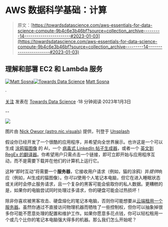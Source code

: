 # AWS 数据科学基础：计算

> 原文：[https://towardsdatascience.com/aws-essentials-for-data-science-compute-9b4c6e3b46bf?source=collection_archive---------14-----------------------#2023-01-03](https://towardsdatascience.com/aws-essentials-for-data-science-compute-9b4c6e3b46bf?source=collection_archive---------14-----------------------#2023-01-03)

## 理解和部署 EC2 和 Lambda 服务

[](https://mgsosna.medium.com/?source=post_page-----9b4c6e3b46bf--------------------------------)[![Matt Sosna](../Images/c3175c0dc62b795a8d0fa57532fb669b.png)](https://mgsosna.medium.com/?source=post_page-----9b4c6e3b46bf--------------------------------)[](https://towardsdatascience.com/?source=post_page-----9b4c6e3b46bf--------------------------------)[![Towards Data Science](../Images/a6ff2676ffcc0c7aad8aaf1d79379785.png)](https://towardsdatascience.com/?source=post_page-----9b4c6e3b46bf--------------------------------) [Matt Sosna](https://mgsosna.medium.com/?source=post_page-----9b4c6e3b46bf--------------------------------)

·

[关注](https://medium.com/m/signin?actionUrl=https%3A%2F%2Fmedium.com%2F_%2Fsubscribe%2Fuser%2Ff17fb22b897&operation=register&redirect=https%3A%2F%2Ftowardsdatascience.com%2Faws-essentials-for-data-science-compute-9b4c6e3b46bf&user=Matt+Sosna&userId=f17fb22b897&source=post_page-f17fb22b897----9b4c6e3b46bf---------------------post_header-----------) 发表在 [Towards Data Science](https://towardsdatascience.com/?source=post_page-----9b4c6e3b46bf--------------------------------) ·18 分钟阅读·2023年1月3日[](https://medium.com/m/signin?actionUrl=https%3A%2F%2Fmedium.com%2F_%2Fvote%2Ftowards-data-science%2F9b4c6e3b46bf&operation=register&redirect=https%3A%2F%2Ftowardsdatascience.com%2Faws-essentials-for-data-science-compute-9b4c6e3b46bf&user=Matt+Sosna&userId=f17fb22b897&source=-----9b4c6e3b46bf---------------------clap_footer-----------)

--

[](https://medium.com/m/signin?actionUrl=https%3A%2F%2Fmedium.com%2F_%2Fbookmark%2Fp%2F9b4c6e3b46bf&operation=register&redirect=https%3A%2F%2Ftowardsdatascience.com%2Faws-essentials-for-data-science-compute-9b4c6e3b46bf&source=-----9b4c6e3b46bf---------------------bookmark_footer-----------)![](../Images/7452510321621511a738d6a39304a5d4.png)

图片由 [Nick Owuor (astro.nic.visuals)](https://unsplash.com/@astro_nic25?utm_source=medium&utm_medium=referral) 提供，刊登于 [Unsplash](https://unsplash.com/?utm_source=medium&utm_medium=referral)

假设你已经开发了一个很酷的应用程序，并希望向全世界展示。也许这是一个可以生成 [涂鸦猫图像](https://affinelayer.com/pixsrv/) 的 AI，一个 [病毒式 LinkedIn 帖子生成器](https://viralpostgenerator.com)，或者一个 [英文到 RegEx 的翻译器](https://www.autoregex.xyz/)。你希望用户只需点击一个链接，即可立即开始与应用程序互动，而不是需要下载并在他们的计算机上运行它。

这种“即时互动”将需要一个**服务器**，它接收用户请求（例如，猫的涂鸦）并*提供*响应（例如，AI生成的猫图像）。你*可以*使用个人笔记本电脑，但它在进入睡眠状态或关闭时会停止服务请求，且一个复杂的黑客可能会偷取你的私人数据。更糟糕的是，如果你的电脑尝试同时处理过多请求，你的硬盘可能会过热损坏！

除非你喜欢被黑客攻击、硬盘熔化的笔记本电脑，否则你可能想要从[云端租用一个服务器](/aws-essentials-for-data-science-why-cloud-computing-141cc6cee284)。虽然你通过不直接访问物理机器而牺牲了一些控制权，但你可以抽象掉很多你可能不愿意处理的配置和维护工作。如果你愿意多花点钱，你可以轻松租用一个或几个比你的笔记本电脑强大得多的机器。那么我们怎么开始呢？
